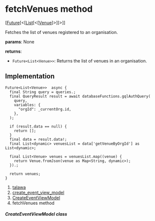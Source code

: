 
<div>

# fetchVenues method

</div>


[[Future](https://api.flutter.dev/flutter/dart-core/Future-class.html)[\<[[List](https://api.flutter.dev/flutter/dart-core/List-class.html)[\<[[Venue](../../models_events_event_venue/Venue-class.md)]\>]]\>]]




Fetches the list of venues registered to an organisation.

**params**: None

**returns**:

-   `Future<List<Venue>>`: Returns the list of venues in an
    organisation.



## Implementation

``` language-dart
Future<List<Venue>>  async {
  final String query = queries.;
  final QueryResult result = await databaseFunctions.gqlAuthQuery(
    query,
    variables: {
      "orgId": _currentOrg.id,
    },
  );

  if (result.data == null) {
    return [];
  }
  final data = result.data!;
  final List<dynamic> venuesList = data['getVenueByOrgId'] as List<dynamic>;

  final List<Venue> venues = venuesList.map((venue) {
    return Venue.fromJson(venue as Map<String, dynamic>);
  }).;

  return venues;
}
```







1.  [talawa](../../index.md)
2.  [create_event_view_model](../../view_model_after_auth_view_models_event_view_models_create_event_view_model/)
3.  [CreateEventViewModel](../../view_model_after_auth_view_models_event_view_models_create_event_view_model/CreateEventViewModel-class.md)
4.  fetchVenues method

##### CreateEventViewModel class







